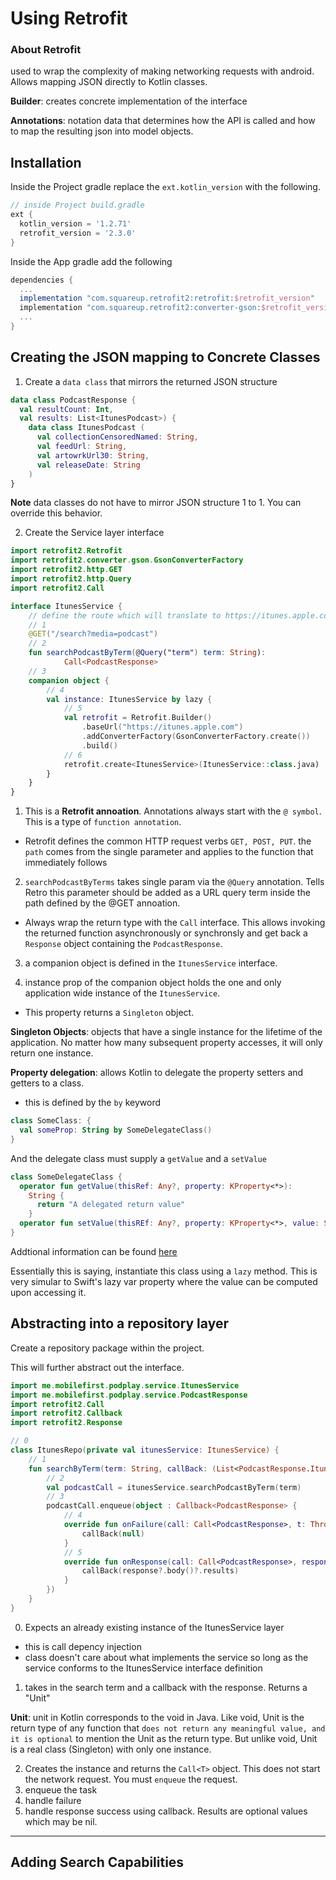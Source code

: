 # Using Retrofit

### About Retrofit

used to wrap the complexity of making networking requests with android. Allows mapping JSON directly to Kotlin classes.

**Builder**: creates concrete implementation of the interface

**Annotations**: notation data that determines how the API is called and how to map the resulting json into model objects.

## Installation

Inside the Project gradle replace the `ext.kotlin_version` with the following.

```gradle
// inside Project build.gradle
ext {
  kotlin_version = '1.2.71'
  retrofit_version = '2.3.0'
}
```

Inside the App gradle add the following

```gradle
dependencies {
  ...
  implementation "com.squareup.retrofit2:retrofit:$retrofit_version"
  implementation "com.squareup.retrofit2:converter-gson:$retrofit_version"
  ...
}
```

## Creating the JSON mapping to Concrete Classes

1. Create a `data class` that mirrors the returned JSON structure

```kotlin
data class PodcastResponse {
  val resultCount: Int,
  val results: List<ItunesPodcast>) {
    data class ItunesPodcast (
      val collectionCensoredNamed: String,
      val feedUrl: String,
      val artowrkUrl30: String,
      val releaseDate: String
    )
}
```

**Note** data classes do not have to mirror JSON structure 1 to 1. You can override this behavior.

2. Create the Service layer interface

```kotlin
import retrofit2.Retrofit
import retrofit2.converter.gson.GsonConverterFactory
import retrofit2.http.GET
import retrofit2.http.Query
import retrofit2.Call

interface ItunesService {
    // define the route which will translate to https://itunes.apple.com/search?media=podcast&query={search_term}"
    // 1
    @GET("/search?media=podcast")
    // 2
    fun searchPodcastByTerm(@Query("term") term: String):
            Call<PodcastResponse>
    // 3
    companion object {
        // 4
        val instance: ItunesService by lazy {
            // 5
            val retrofit = Retrofit.Builder()
                .baseUrl("https://itunes.apple.com")
                .addConverterFactory(GsonConverterFactory.create())
                .build()
            // 6
            retrofit.create<ItunesService>(ItunesService::class.java)
        }
    }
}
```

1. This is a **Retrofit annoation**. Annotations always start with the `@ symbol`. This is a type of `function annotation`.

- Retrofit defines the common HTTP request verbs `GET, POST, PUT`. the `path` comes from the single parameter and applies to the function that immediately follows

2. `searchPodcastByTerms` takes single param via the `@Query` annotation. Tells Retro this parameter should be added as a URL query term inside the path defined by the @GET annoation.

- Always wrap the return type with the `Call` interface. This allows invoking the returned function asynchronously or synchronsly and get back a `Response` object containing the `PodcastResponse`.

3. a companion object is defined in the `ItunesService` interface.

4. instance prop of the companion object holds the one and only application wide instance of the `ItunesService`.

- This property returns a `Singleton` object.

**Singleton Objects**: objects that have a single instance for the lifetime of the application. No matter how many subsequent property accesses, it will only return one instance.

**Property delegation**: allows Kotlin to delegate the property setters and getters to a class.

- this is defined by the `by` keyword

```kotlin
class SomeClass: {
  val someProp: String by SomeDelegateClass()
}
```

And the delegate class must supply a `getValue` and a `setValue`

```kotlin
class SomeDelegateClass {
  operator fun getValue(thisRef: Any?, property: KProperty<*>):
    String {
      return "A delegated return value"
    }
  operator fun setValue(thisREf: Any?, property: KProperty<*>, value: String) { // no body required }
}
```

Addtional information can be found [here](https://kotlinlang.org/docs/reference/delegated-properties.html)

Essentially this is saying, instantiate this class using a `lazy` method. This is very simular to Swift's lazy var property where the value can be computed upon accessing it.

## Abstracting into a repository layer

Create a repository package within the project.

This will further abstract out the interface.

```kotlin
import me.mobilefirst.podplay.service.ItunesService
import me.mobilefirst.podplay.service.PodcastResponse
import retrofit2.Call
import retrofit2.Callback
import retrofit2.Response

// 0
class ItunesRepo(private val itunesService: ItunesService) {
    // 1
    fun searchByTerm(term: String, callBack: (List<PodcastResponse.ItunesPodcast>?) -> Unit) {
        // 2
        val podcastCall = itunesService.searchPodcastByTerm(term)
        // 3
        podcastCall.enqueue(object : Callback<PodcastResponse> {
            // 4
            override fun onFailure(call: Call<PodcastResponse>, t: Throwable) {
                callBack(null)
            }
            // 5
            override fun onResponse(call: Call<PodcastResponse>, response: Response<PodcastResponse>) {
                callBack(response?.body()?.results)
            }
        })
    }
}
```

0. Expects an already existing instance of the ItunesService layer

- this is call depency injection
- class doesn't care about what implements the service so long as the service conforms to the ItunesService interface definition

1. takes in the search term and a callback with the response. Returns a "Unit"

**Unit**: unit in Kotlin corresponds to the void in Java. Like void, Unit is the return type of any function that `does not return any meaningful value, and it is optional` to mention the Unit as the return type. But unlike void, Unit is a real class (Singleton) with only one instance.

2. Creates the instance and returns the `Call<T>` object. This does not start the network request. You must `enqueue` the request.
3. enqueue the task
4. handle failure
5. handle response success using callback. Results are optional values which may be nil.

---

## Adding Search Capabilities
